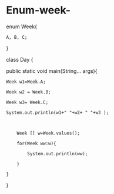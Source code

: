 # Enum-week-

enum Week{

    A, B, C;

}

class Day {

public static void main(String... args){

    Week w1=Week.A;

    Week w2 = Week.B;

    Week w3= Week.C;

    System.out.println(w1+" "+w2+ " "+w3 );

    

        Week [] w=Week.values();

        for(Week ww:w){

            System.out.println(ww);

        }

    }

}
